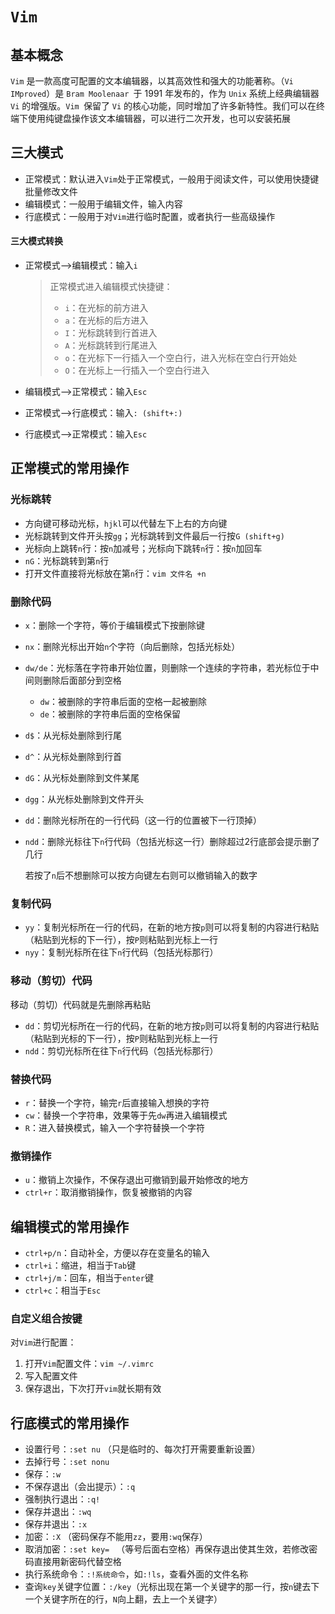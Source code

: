 # `Vim`

## 基本概念

`Vim` 是一款高度可配置的文本编辑器，以其高效性和强大的功能著称。（`Vi IMproved`）是 `Bram Moolenaar `于 1991 年发布的，作为 `Unix` 系统上经典编辑器 `Vi` 的增强版。`Vim `保留了 `Vi` 的核心功能，同时增加了许多新特性。我们可以在终端下使用纯键盘操作该文本编辑器，可以进行二次开发，也可以安装拓展



## 三大模式

- 正常模式：默认进入`Vim`处于正常模式，一般用于阅读文件，可以使用快捷键批量修改文件
- 编辑模式：一般用于编辑文件，输入内容
- 行底模式：一般用于对`Vim`进行临时配置，或者执行一些高级操作

#### 三大模式转换

- 正常模式-->编辑模式：输入`i`

  > 正常模式进入编辑模式快捷键：
  >
  > - `i`：在光标的前方进入
  > - `a`：在光标的后方进入
  > - `I`：光标跳转到行首进入
  > - `A`：光标跳转到行尾进入
  > - `o`：在光标下一行插入一个空白行，进入光标在空白行开始处
  > - `O`：在光标上一行插入一个空白行进入

- 编辑模式-->正常模式：输入`Esc`

- 正常模式-->行底模式：输入`: (shift+:)`

- 行底模式-->正常模式：输入`Esc`



## 正常模式的常用操作

### 光标跳转

- 方向键可移动光标，`hjkl`可以代替左下上右的方向键
- 光标跳转到文件开头按`gg`；光标跳转到文件最后一行按`G (shift+g)`
- 光标向上跳转`n`行：按`n`加减号；光标向下跳转`n`行：按`n`加回车
- `nG`：光标跳转到第`n`行
- 打开文件直接将光标放在第`n`行：`vim 文件名 +n`

### 删除代码

- `x`：删除一个字符，等价于编辑模式下按删除键

- `nx`：删除光标出开始`n`个字符（向后删除，包括光标处）

- `dw/de`：光标落在字符串开始位置，则删除一个连续的字符串，若光标位于中间则删除后面部分到空格

  - `dw`：被删除的字符串后面的空格一起被删除
  - `de`：被删除的字符串后面的空格保留

- `d$`：从光标处删除到行尾

- `d^`：从光标处删除到行首

- `dG`：从光标处删除到文件某尾

- `dgg`：从光标处删除到文件开头

- `dd`：删除光标所在的一行代码（这一行的位置被下一行顶掉）

- `ndd`：删除光标往下`n`行代码（包括光标这一行）删除超过2行底部会提示删了几行

  若按了`n`后不想删除可以按方向键左右则可以撤销输入的数字

### 复制代码

- `yy`：复制光标所在一行的代码，在新的地方按`p`则可以将复制的内容进行粘贴（粘贴到光标的下一行），按`P`则粘贴到光标上一行
- `nyy`：复制光标所在往下`n`行代码（包括光标那行）

### 移动（剪切）代码

移动（剪切）代码就是先删除再粘贴

- `dd`：剪切光标所在一行的代码，在新的地方按`p`则可以将复制的内容进行粘贴（粘贴到光标的下一行），按`P`则粘贴到光标上一行
- `ndd`：剪切光标所在往下`n`行代码（包括光标那行）

### 替换代码

- `r`：替换一个字符，输完`r`后直接输入想换的字符
- `cw`：替换一个字符串，效果等于先`dw`再进入编辑模式
- `R`：进入替换模式，输入一个字符替换一个字符

### 撤销操作

- `u`：撤销上次操作，不保存退出可撤销到最开始修改的地方
- `ctrl+r`：取消撤销操作，恢复被撤销的内容



## 编辑模式的常用操作

- `ctrl+p/n`：自动补全，方便以存在变量名的输入
- `ctrl+i`：缩进，相当于`Tab`键
- `ctrl+j/m`：回车，相当于`enter`键
- `ctrl+c`：相当于`Esc`

### 自定义组合按键

对`Vim`进行配置：

1. 打开`Vim`配置文件：`vim ~/.vimrc`
2. 写入配置文件
3. 保存退出，下次打开`vim`就长期有效



## 行底模式的常用操作

- 设置行号：`:set nu`  （只是临时的、每次打开需要重新设置）
- 去掉行号：`:set nonu`
- 保存：`:w`
- 不保存退出（会出提示）：`:q`
- 强制执行退出：`:q!`
- 保存并退出：`:wq`
- 保存并退出：`:x`
- 加密：`:X`   （密码保存不能用`zz`，要用`:wq`保存）
- 取消加密：`:set key= `    （等号后面右空格）再保存退出使其生效，若修改密码直接用新密码代替空格
- 执行系统命令：`:!系统命令`，如`:!ls`，查看外面的文件名称
- 查询`key`关键字位置：`:/key`（光标出现在第一个关键字的那一行，按`n`键去下一个关键字所在的行，`N`向上翻，去上一个关键字）